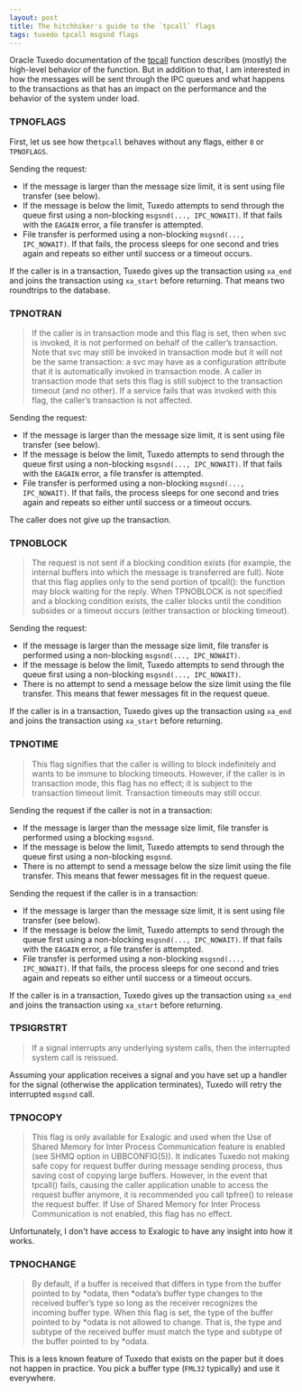 ```yaml
---
layout: post
title: The hitchhiker's guide to the `tpcall` flags
tags: tuxedo tpcall msgsnd flags
---
```



Oracle Tuxedo documentation of the [tpcall](https://docs.oracle.com/cd/E53645_01/tuxedo/docs12cr2/rf3c/rf3c.html#1021731) function describes (mostly) the high-level behavior of the function. But in addition to that, I am interested in how the messages will be sent through the IPC queues and what happens to the transactions as that has an impact on the performance and the behavior of the system under load.

### TPNOFLAGS

First, let us see how the`tpcall` behaves without any flags, either `0` or `TPNOFLAGS`.

Sending the request:

- If the message is larger than the message size limit, it is sent using file transfer (see below).
- If the message is below the limit, Tuxedo attempts to send through the queue first using a non-blocking `msgsnd(..., IPC_NOWAIT)`. If that fails with the `EAGAIN` error, a file transfer is attempted.
- File transfer is performed using a non-blocking `msgsnd(..., IPC_NOWAIT)`. If that fails, the process sleeps for one second and tries again and repeats so either until success or a timeout occurs.

If the caller is in a transaction, Tuxedo gives up the transaction using `xa_end` and joins the transaction using `xa_start` before returning. That means two roundtrips to the database.

### TPNOTRAN

> If the caller is in transaction mode and this flag is set, then when svc is invoked, it is not performed on behalf of the caller’s transaction. Note that svc may still be invoked in transaction mode but it will not be the same transaction: a svc may have as a configuration attribute that it is automatically invoked in transaction mode. A caller in transaction mode that sets this flag is still subject to the transaction timeout (and no other). If a service fails that was invoked with this flag, the caller’s transaction is not affected.

Sending the request:

- If the message is larger than the message size limit, it is sent using file transfer (see below).
- If the message is below the limit, Tuxedo attempts to send through the queue first using a non-blocking `msgsnd(..., IPC_NOWAIT)`. If that fails with the `EAGAIN` error, a file transfer is attempted.
- File transfer is performed using a non-blocking `msgsnd(..., IPC_NOWAIT)`. If that fails, the process sleeps for one second and tries again and repeats so either until success or a timeout occurs.

The caller does not give up the transaction.

### TPNOBLOCK

> The request is not sent if a blocking condition exists (for example, the internal buffers into which the message is transferred are full). Note that this flag applies only to the send portion of tpcall(): the function may block waiting for the reply. When TPNOBLOCK is not specified and a blocking condition exists, the caller blocks until the condition subsides or a timeout occurs (either transaction or blocking timeout).

Sending the request:

- If the message is larger than the message size limit, file transfer is performed using a non-blocking `msgsnd(..., IPC_NOWAIT)`.
- If the message is below the limit, Tuxedo attempts to send through the queue first using a non-blocking `msgsnd(..., IPC_NOWAIT)`.
- There is no attempt to send a message below the size limit using the file transfer. This means that fewer messages fit in the request queue.

If the caller is in a transaction, Tuxedo gives up the transaction using `xa_end` and joins the transaction using `xa_start` before returning.

### TPNOTIME

> This flag signifies that the caller is willing to block indefinitely and wants to be immune to blocking timeouts. However, if the caller is in transaction mode, this flag has no effect; it is subject to the transaction timeout limit. Transaction timeouts may still occur.

Sending the request if the caller is not in a transaction:

- If the message is larger than the message size limit, file transfer is performed using a blocking `msgsnd`.
- If the message is below the limit, Tuxedo attempts to send through the queue first using a non-blocking `msgsnd`.
- There is no attempt to send a message below the size limit using the file transfer. This means that fewer messages fit in the request queue.

Sending the request if the caller is in a transaction:

- If the message is larger than the message size limit, it is sent using file transfer (see below).
- If the message is below the limit, Tuxedo attempts to send through the queue first using a non-blocking `msgsnd(..., IPC_NOWAIT)`. If that fails with the `EAGAIN` error, a file transfer is attempted.
- File transfer is performed using a non-blocking `msgsnd(..., IPC_NOWAIT)`. If that fails, the process sleeps for one second and tries again and repeats so either until success or a timeout occurs.

If the caller is in a transaction, Tuxedo gives up the transaction using `xa_end` and joins the transaction using `xa_start` before returning.

### TPSIGRSTRT

> If a signal interrupts any underlying system calls, then the interrupted system call is reissued.

Assuming your application receives a signal and you have set up a handler for the signal (otherwise the application terminates), Tuxedo will retry the interrupted `msgsnd` call.


### TPNOCOPY

> This flag is only available for Exalogic and used when the Use of Shared Memory for Inter Process Communication feature is enabled (see SHMQ option in UBBCONFIG(5)). It indicates Tuxedo not making safe copy for request buffer during message sending process, thus saving cost of copying large buffers. However, in the event that tpcall() fails, causing the caller application unable to access the request buffer anymore, it is recommended you call tpfree() to release the request buffer. If Use of Shared Memory for Inter Process Communication is not enabled, this flag has no effect.

Unfortunately, I don't have access to Exalogic to have any insight into how it works.

### TPNOCHANGE

> By default, if a buffer is received that differs in type from the buffer pointed to by *odata, then *odata’s buffer type changes to the received buffer’s type so long as the receiver recognizes the incoming buffer type. When this flag is set, the type of the buffer pointed to by *odata is not allowed to change. That is, the type and subtype of the received buffer must match the type and subtype of the buffer pointed to by *odata.

This is a less known feature of Tuxedo that exists on the paper but it does not happen in practice. You pick a buffer type (`FML32` typically) and use it everywhere.

